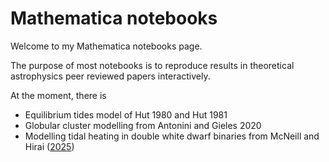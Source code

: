 # Mathematica notebooks

Welcome to my Mathematica notebooks page.

The purpose of most notebooks is to reproduce results in theoretical astrophysics peer reviewed papers interactively.

At the moment, there is

- Equilibrium tides model of Hut 1980 and Hut 1981
- Globular cluster modelling from Antonini and Gieles 2020
- Modelling tidal heating in double white dwarf binaries from McNeill and Hirai ([2025](https://arxiv.org/abs/2507.21821))
